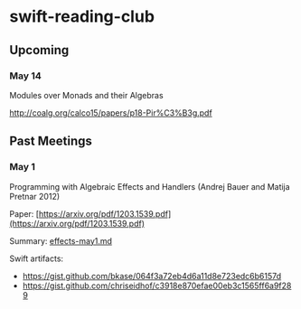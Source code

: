 # swift-reading-club

## Upcoming

### May 14

Modules over Monads and their Algebras

http://coalg.org/calco15/papers/p18-Pir%C3%B3g.pdf

## Past Meetings

### May 1

Programming with Algebraic Effects and Handlers (Andrej Bauer and Matija Pretnar 2012)

Paper: [https://arxiv.org/pdf/1203.1539.pdf](https://arxiv.org/pdf/1203.1539.pdf)

Summary: [effects-may1.md](effects-may1.md)

Swift artifacts:
- https://gist.github.com/bkase/064f3a72eb4d6a11d8e723edc6b6157d
- https://gist.github.com/chriseidhof/c3918e870efae00eb3c1565ff6a9f289
